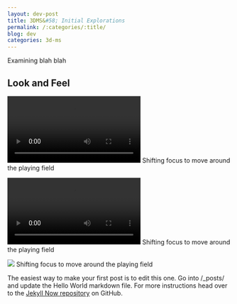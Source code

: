 ```yaml
---
layout: dev-post
title: 3DMS&#58; Initial Explorations
permalink: /:categories/:title/
blog: dev
categories: 3d-ms
---
```


Examining blah blah

## Look and Feel

<video src="https://i.imgur.com/9VrTIaL.mp4" loop controls></video>
<span>Shifting focus to move around the playing field</span>

<video src="https://i.imgur.com/RgxztWB.mp4" loop controls></video>
<span>Shifting focus to move around the playing field</span>

<img src="http://i.imgur.com/KFbkhO5.png" />
<span>Shifting focus to move around the playing field</span>

The easiest way to make your first post is to edit this one. Go into /_posts/ and update the Hello World markdown file. For more instructions head over to the [Jekyll Now repository](https://github.com/barryclark/jekyll-now) on GitHub.
